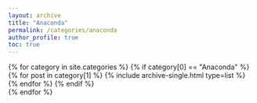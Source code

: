 ```yaml
---
layout: archive
title: "Anaconda"
permalink: /categories/anaconda
author_profile: true
toc: true
---
```

{% for category in site.categories %}
  {% if category[0] == "Anaconda" %}
    {% for post in category[1] %}
      {% include archive-single.html type=list %}
    {% endfor %}
  {% endif %}  
{% endfor %}
